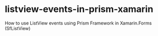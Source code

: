 # listview-events-in-prism-xamarin
How to use ListView events using Prism Framework in Xamarin.Forms (SfListView)
